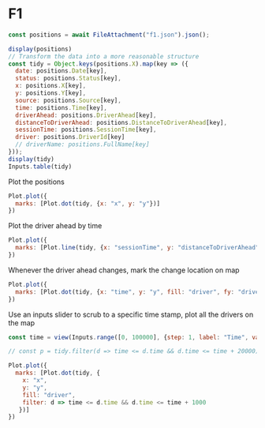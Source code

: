 # F1


```js
const positions = await FileAttachment("f1.json").json();

display(positions)
// Transform the data into a more reasonable structure
const tidy = Object.keys(positions.X).map(key => ({
  date: positions.Date[key],
  status: positions.Status[key],
  x: positions.X[key],
  y: positions.Y[key],
  source: positions.Source[key],
  time: positions.Time[key],
  driverAhead: positions.DriverAhead[key],
  distanceToDriverAhead: positions.DistanceToDriverAhead[key],
  sessionTime: positions.SessionTime[key],
  driver: positions.DriverId[key]
  // driverName: positions.FullName[key]
}));
display(tidy)
Inputs.table(tidy)

```
Plot the positions
```js
Plot.plot({
  marks: [Plot.dot(tidy, {x: "x", y: "y"})]
})
```

Plot the driver ahead by time
```js
Plot.plot({
  marks: [Plot.line(tidy, {x: "sessionTime", y: "distanceToDriverAhead", stroke: "driver"})]
})
```

Whenever the driver ahead changes, mark the change location on map

```js
Plot.plot({
  marks: [Plot.dot(tidy, {x: "time", y: "y", fill: "driver", fy: "driver" })]
})
```


Use an inputs slider to scrub to a specific time stamp, plot all the drivers on the map
```js
const time = view(Inputs.range([0, 100000], {step: 1, label: "Time", value: 0}))
```
```js
// const p = tidy.filter(d => time <= d.time && d.time <= time + 20000)

Plot.plot({
  marks: [Plot.dot(tidy, {
    x: "x", 
    y: "y", 
    fill: "driver",
    filter: d => time <= d.time && d.time <= time + 1000
   })]
})
```